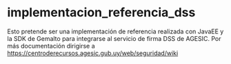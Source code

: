 # implementacion_referencia_dss
Esto pretende ser una implementación de referencia realizada con JavaEE y la SDK de Gemalto para integrarse al servicio de firma DSS de AGESIC.
Por más documentación dirigirse a https://centroderecursos.agesic.gub.uy/web/seguridad/wiki
